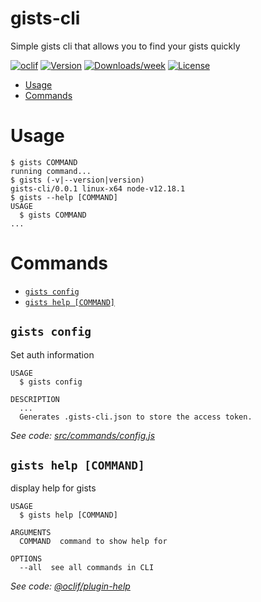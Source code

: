 gists-cli
=========

Simple gists cli that allows you to find your gists quickly

[![oclif](https://img.shields.io/badge/cli-oclif-brightgreen.svg)](https://oclif.io)
[![Version](https://img.shields.io/npm/v/gists-cli.svg)](https://npmjs.org/package/gists-cli)
[![Downloads/week](https://img.shields.io/npm/dw/gists-cli.svg)](https://npmjs.org/package/gists-cli)
[![License](https://img.shields.io/npm/l/gists-cli.svg)](https://github.com/fernandovbs/gists-cli/blob/master/package.json)

<!-- toc -->
* [Usage](#usage)
* [Commands](#commands)
<!-- tocstop -->
# Usage
<!-- usage -->
```sh-session
$ gists COMMAND
running command...
$ gists (-v|--version|version)
gists-cli/0.0.1 linux-x64 node-v12.18.1
$ gists --help [COMMAND]
USAGE
  $ gists COMMAND
...
```
<!-- usagestop -->
# Commands
<!-- commands -->
* [`gists config`](#gists-config)
* [`gists help [COMMAND]`](#gists-help-command)

## `gists config`

Set auth information

```
USAGE
  $ gists config

DESCRIPTION
  ...
  Generates .gists-cli.json to store the access token.
```

_See code: [src/commands/config.js](https://github.com/fernandovbs/gists-cli/blob/v0.0.1/src/commands/config.js)_

## `gists help [COMMAND]`

display help for gists

```
USAGE
  $ gists help [COMMAND]

ARGUMENTS
  COMMAND  command to show help for

OPTIONS
  --all  see all commands in CLI
```

_See code: [@oclif/plugin-help](https://github.com/oclif/plugin-help/blob/v3.1.0/src/commands/help.ts)_
<!-- commandsstop -->
